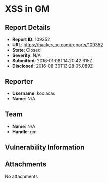 # XSS in GM 

## Report Details
- **Report ID**: 109352
- **URL**: https://hackerone.com/reports/109352
- **State**: Closed
- **Severity**: N/A
- **Submitted**: 2016-01-08T14:20:42.615Z
- **Disclosed**: 2016-08-30T13:28:05.089Z

## Reporter
- **Username**: koolacac
- **Name**: N/A

## Team
- **Name**: N/A
- **Handle**: gm

## Vulnerability Information


## Attachments
No attachments

